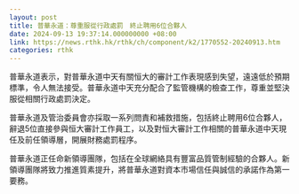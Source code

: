 ```yaml
---
layout: post
title: 普華永道：尊重服從行政處罰　終止聘用6位合夥人
date: 2024-09-13 19:37:14.000000000 +08:00
link: https://news.rthk.hk/rthk/ch/component/k2/1770552-20240913.htm
categories: rthk
---
```


普華永道表示，對普華永道中天有關恒大的審計工作表現感到失望，遠遠低於預期標準，令人無法接受。普華永道中天充分配合了監管機構的檢查工作，尊重並堅決服從相關行政處罰決定。

普華永道及管治委員會亦採取一系列問責和補救措施，包括終止聘用6位合夥人，辭退5位直接參與恒大審計工作員工，以及對恒大審計工作相關的普華永道中天現任及前任領導層，開展財務處罰程序。

普華永道正任命新領導團隊，包括在全球網絡具有豐富品質管制經驗的合夥人。新領導團隊將致力推進質素提升，將普華永道對資本市場信任與誠信的承諾作為第一要務。
